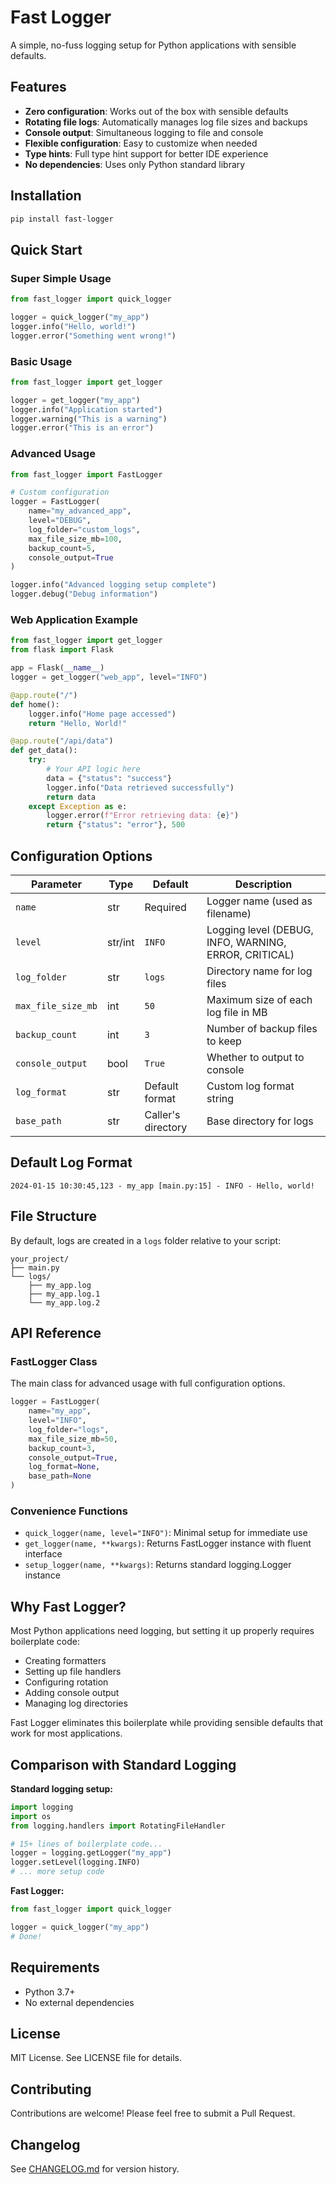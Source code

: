 # Fast Logger

A simple, no-fuss logging setup for Python applications with sensible defaults.

## Features

- **Zero configuration**: Works out of the box with sensible defaults
- **Rotating file logs**: Automatically manages log file sizes and backups
- **Console output**: Simultaneous logging to file and console
- **Flexible configuration**: Easy to customize when needed
- **Type hints**: Full type hint support for better IDE experience
- **No dependencies**: Uses only Python standard library

## Installation

```bash
pip install fast-logger
```

## Quick Start

### Super Simple Usage

```python
from fast_logger import quick_logger

logger = quick_logger("my_app")
logger.info("Hello, world!")
logger.error("Something went wrong!")
```

### Basic Usage

```python
from fast_logger import get_logger

logger = get_logger("my_app")
logger.info("Application started")
logger.warning("This is a warning")
logger.error("This is an error")
```

### Advanced Usage

```python
from fast_logger import FastLogger

# Custom configuration
logger = FastLogger(
    name="my_advanced_app",
    level="DEBUG",
    log_folder="custom_logs",
    max_file_size_mb=100,
    backup_count=5,
    console_output=True
)

logger.info("Advanced logging setup complete")
logger.debug("Debug information")
```

### Web Application Example

```python
from fast_logger import get_logger
from flask import Flask

app = Flask(__name__)
logger = get_logger("web_app", level="INFO")

@app.route("/")
def home():
    logger.info("Home page accessed")
    return "Hello, World!"

@app.route("/api/data")
def get_data():
    try:
        # Your API logic here
        data = {"status": "success"}
        logger.info("Data retrieved successfully")
        return data
    except Exception as e:
        logger.error(f"Error retrieving data: {e}")
        return {"status": "error"}, 500
```

## Configuration Options

| Parameter | Type | Default | Description |
|-----------|------|---------|-------------|
| `name` | str | Required | Logger name (used as filename) |
| `level` | str/int | `INFO` | Logging level (DEBUG, INFO, WARNING, ERROR, CRITICAL) |
| `log_folder` | str | `logs` | Directory name for log files |
| `max_file_size_mb` | int | `50` | Maximum size of each log file in MB |
| `backup_count` | int | `3` | Number of backup files to keep |
| `console_output` | bool | `True` | Whether to output to console |
| `log_format` | str | Default format | Custom log format string |
| `base_path` | str | Caller's directory | Base directory for logs |

## Default Log Format

```
2024-01-15 10:30:45,123 - my_app [main.py:15] - INFO - Hello, world!
```

## File Structure

By default, logs are created in a `logs` folder relative to your script:

```
your_project/
├── main.py
└── logs/
    ├── my_app.log
    ├── my_app.log.1
    └── my_app.log.2
```

## API Reference

### FastLogger Class

The main class for advanced usage with full configuration options.

```python
logger = FastLogger(
    name="my_app",
    level="INFO",
    log_folder="logs",
    max_file_size_mb=50,
    backup_count=3,
    console_output=True,
    log_format=None,
    base_path=None
)
```

### Convenience Functions

- `quick_logger(name, level="INFO")`: Minimal setup for immediate use
- `get_logger(name, **kwargs)`: Returns FastLogger instance with fluent interface
- `setup_logger(name, **kwargs)`: Returns standard logging.Logger instance

## Why Fast Logger?

Most Python applications need logging, but setting it up properly requires boilerplate code:

- Creating formatters
- Setting up file handlers
- Configuring rotation
- Adding console output
- Managing log directories

Fast Logger eliminates this boilerplate while providing sensible defaults that work for most applications.

## Comparison with Standard Logging

**Standard logging setup:**
```python
import logging
import os
from logging.handlers import RotatingFileHandler

# 15+ lines of boilerplate code...
logger = logging.getLogger("my_app")
logger.setLevel(logging.INFO)
# ... more setup code
```

**Fast Logger:**
```python
from fast_logger import quick_logger

logger = quick_logger("my_app")
# Done! 
```

## Requirements

- Python 3.7+
- No external dependencies

## License

MIT License. See LICENSE file for details.

## Contributing

Contributions are welcome! Please feel free to submit a Pull Request.

## Changelog

See [CHANGELOG.md](CHANGELOG.md) for version history.